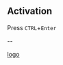 ## Activation

Press `CTRL`+`Enter`



--



[logo](https://raw.githubusercontent.com/andrwj/jsx-live-compiler/master/doc/logo.png)

